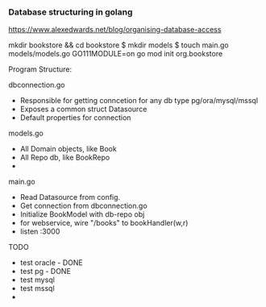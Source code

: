 ### Database structuring in golang

https://www.alexedwards.net/blog/organising-database-access

mkdir bookstore && cd bookstore
$ mkdir models
$ touch main.go models/models.go
GO111MODULE=on go mod init org.bookstore


Program Structure: 

dbconnection.go 

- Responsible for getting conncetion for any db type pg/ora/mysql/mssql
- Exposes a common struct Datasource
- Default properties for connection 

models.go
- All Domain objects, like Book
- All Repo db, like BookRepo
- 

main.go
- Read Datasource from config. 
- Get connection from dbconnection.go
- Initialize BookModel with db-repo obj
- for webservice, wire "/books" to bookHandler(w,r)
- listen :3000

TODO
- test oracle - DONE
- test pg - DONE
- test mysql 
- test mssql
- 